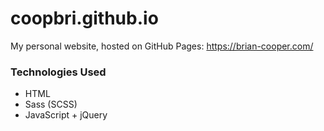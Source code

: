 # coopbri.github.io

My personal website, hosted on GitHub Pages: https://brian-cooper.com/

### Technologies Used
- HTML
- Sass (SCSS)
- JavaScript + jQuery
